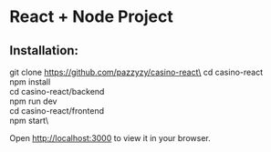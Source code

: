 # React + Node Project

## Installation:

git clone https://github.com/pazzyzy/casino-react\
cd casino-react\
npm install\
cd casino-react/backend\
npm run dev\
cd casino-react/frontend\
npm start\

Open [http://localhost:3000](http://localhost:3000) to view it in your browser.
